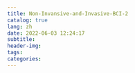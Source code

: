 ```yaml
---
title: Non-Invansive-and-Invasive-BCI-2
catalog: true
lang: zh
date: 2022-06-03 12:24:17
subtitle:
header-img:
tags:
categories:
---
```


